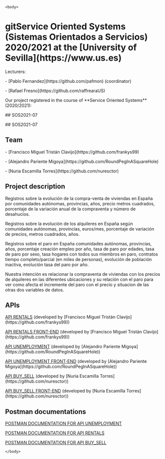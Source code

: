 <!DOCTYPE html>
  <html>
    <head>
      <title>README.md-Repositorio común</title>
    </head>

    <body>

<h1>gitService Oriented Systems (Sistemas Orientados a Servicios) 2020/2021 at the [University of Sevilla](https://www.us.es)</h1>

<p>Lecturers:</p>
<p>- [Pablo Fernandez](https://github.com/pafmon) (coordinator)</p>
<p>- [Rafael Fresno](https://github.com/raffrearaUS)</p>
 

<p>Our project registered in the course of **Service Oriented Systems** (2020/2021):</p>
<p>## SOS2021-07</p>
<p>## SOS2021-07</p>

<h2>Team</h2>
<p>- [Francisco Miguel Tristán Clavijo](https://github.com/frankys99)</p>
<p>- [Alejandro Pariente Migoya](https://github.com/RoundPegInASquareHole)</p>
<p>- [Nuria Escamilla Torres](https://github.com/nuresctor)</p>

<h2>Project description</h2> 
<p>Registros sobre la evolución de la compra-venta de viviendas en España por comunidades autónomas, provincias, años, precio metros cuadrados, porcentaje de la  variación anual de la compraventa y número de desahucios.</p>
<p>Registros sobre la evolución de los alquileres en España según comunidades autónomas, provincias, euros/mes, porcentaje de variación de precios, metros cuadrados, años.</p>
<p>Registros sobre el paro en España comunidades autónomas, provincias, años, porcentaje creación empleo por año, tasa de paro por edades, tasa de paro por sexo, tasa hogares con todos sus miembros en paro, contratos tiempo completo/parcial (en miles de personas), evolución de población inactiva, evolución tasa del paro por año.</p>
<p>Nuestra intención es relacionar la compraventa de viviendas con los precios de alquileres en las diferentes ubicaciones y su relación con el paro para ver como afecta el incremente del paro con el precio y situacion de las otras dos variables de datos.</p>

<h2>APIs</h2>
<p><a href="https://sos2021-07.herokuapp.com/api/v1/rentals" target="_blank">API RENTALS</a> (developed by [Francisco Miguel Tristán Clavijo](https://github.com/frankys99))</p>
<p><a href="http://sos2021-07.herokuapp.com/#/rentals" target="_blank">API RENTALS FRONT-END</a> (developed by [Francisco Miguel Tristán Clavijo](https://github.com/frankys99))</p>

<p><a href="https://sos2021-07.herokuapp.com/api/v1/unemployment" target="_blank">API UNEMPLOYMENT</a> (developed by [Alejandro Pariente Migoya](https://github.com/RoundPegInASquareHole))</p>
<p><a href="https://sos2021-07.herokuapp.com/#/unemployment" target="_blank">API UNEMPLOYMENT FRONT-END</a> (developed by [Alejandro Pariente Migoya](https://github.com/RoundPegInASquareHole))</p>

<p><a href="https://sos2021-07.herokuapp.com/api/v1/buy_sell" target="_blank">API BUY_SELL</a> (developed by [Nuria Escamilla Torres](https://github.com/nuresctor))</p>
<p><a href="https://sos2021-07.herokuapp.com/#/buy_sell" target="_blank">API BUY_SELL FRONT-END</a> (developed by [Nuria Escamilla Torres](https://github.com/nuresctor))</p>


<h2>Postman documentations</h2>
<p><a href="https://documenter.getpostman.com/view/15352819/TzJoE1VM" target="_blank">POSTMAN DOCUMENTATION FOR API UNEMPLOYMENT</a></p>
<p><a href="https://documenter.getpostman.com/view/14949877/TzJu8wZf" target="_blank">POSTMAN DOCUMENTATION FOR API RENTALS</a></p>
<p><a href="https://documenter.getpostman.com/view/14952576/TzJoELSU" target="_blank">POSTMAN DOCUMENTATION FOR API BUY_SELL</a></p>

    </body>
  </html>
